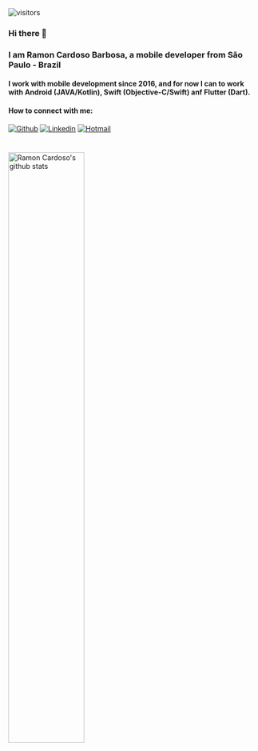 <img align="center" alt="visitors" src="https://visitor-badge.glitch.me/badge?page_id=RamonCardosoBarbosa.RamonCardosoBarbosa" />

### Hi there 👋

### I am Ramon Cardoso Barbosa, a mobile developer from São Paulo - Brazil

#### I work with mobile development since 2016, and for now I can to work with Android (JAVA/Kotlin), Swift (Objective-C/Swift) anf Flutter (Dart).

#### How to connect with me:
[![Github](https://img.shields.io/badge/-Github-000?style=flat&logo=Github&logoColor=white)](https://github.com/RamonCardosoBarbosa)
[![Linkedin](https://img.shields.io/badge/-LinkedIn-blue?style=flat&logo=Linkedin&logoColor=white)](https://www.linkedin.com/in/ramon-cardoso/)
[![Hotmail](https://img.shields.io/badge/-Outlook-blue?style=flat&logo=Microsoft&logoColor=white)](mailto:cardosoramonbarbosa@hotmail.com)
#
<img width="55%" align="left" alt="Ramon Cardoso's github stats" src="https://github-readme-stats.vercel.app/api?username=RamonCardosoBarbosa&show_icons=true&hide_border=true&theme=dark&count_private=true&include_all_commits=true" />
